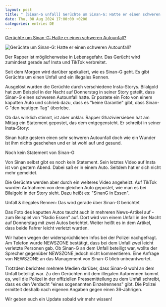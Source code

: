 ```yaml
---
layout: post
title: " [Sinan-G unfall] Gerüchte um Sinan-G: Hatte er einen schweren Autounfall?"
date: Thu, 08 Aug 2024 17:00:00 +0200
categories: entries DE
---
```

[Gerüchte um Sinan-G: Hatte er einen schweren Autounfall?](https://www.dasding.de/newszone/sinan-g-auto-unfall-100.html)

![Gerüchte um Sinan-G: Hatte er einen schweren Autounfall?](https://www.dasding.de/newszone/1723127551497%2Csinan-g-106~_v-16x9@2dL_-6c42aff4e68b43c7868c3240d3ebfa29867457da.jpg)

Der Rapper ist möglicherweise in Lebensgefahr. Das Gerücht wird zumindest gerade auf Insta und TikTok verbreitet.

Seit dem Morgen wird darüber spekuliert, wie es Sinan-G geht. Es gibt Gerüchte um einen Unfall und ein illegales Rennen.

Ausgelöst wurden die Gerüchte durch verschiedene Insta-Storys. Bilalgold hat zum Beispiel in der Nacht auf Donnerstag in seiner Story geteilt, dass Sinan-G einen schweren Autounfall hatte. Er postete ein Foto von einem kaputten Auto und schrieb dazu, dass es "keine Garantie" gibt, dass Sinan-G "den heutigen Tag" überlebe.

Ob das wirklich stimmt, ist aber unklar. Rapper Ghaziviersieben hat am Mittag ein Statement gepostet, das dem entgegensteht. Er schreibt in seiner Insta-Story:

Sinan hatte gestern einen sehr schweren Autounfall doch wie ein Wunder ist ihm nichts geschehen und er ist wohl auf und gesund.

Noch kein Statement von Sinan-G

Von Sinan selbst gibt es noch kein Statement. Sein letztes Video auf Insta ist von gestern Abend. Dabei saß er in einem Auto. Seitdem hat er sich nicht mehr gemeldet.

Die Gerüchte werden aber durch ein weiteres Video angeheizt. Auf TikTok wurden Aufnahmen von dem gleichen Auto gepostet, wie man es bei Bilalgold in der Story sieht. Dazu heißt es: "SinanG in Essen".

Unfall & illegales Rennen: Das wird gerade über Sinan-G berichtet

Das Foto des kaputten Autos taucht auch in mehreren News-Artikel auf - zum Beispiel von "Radio Essen" auf. Dort wird von einem Unfall in der Nacht auf Donnerstag mit zwei Autos berichtet. Weiter heißt es in dem Artikel, dass beide Fahrer leicht verletzt wurden.

Wir haben wegen der widersprüchlichen Infos bei der Polizei nachgefragt. Am Telefon wurde NEWSZONE bestätigt, dass bei dem Unfall zwei leicht verletzte Personen gab. Ob Sinan-G an dem Unfall beteiligt war, wollte der Sprecher gegenüber NEWSZONE jedoch nicht kommentieren. Eine Anfrage von NEWSZONE an das Management von Sinan-G blieb unbeantwortet.

Trotzdem berichten mehrere Medien darüber, dass Sinan-G wohl an dem Unfall beteiligt war. Zu den Gerüchten mit dem illegalen Autorennen kommt es, weil die Polizei in der offiziellen Pressemitteilung zu dem Unfall schreibt, dass es den Verdacht "eines sogenannten Einzelrennens" gibt. Die Polizei ermittelt deshalb nach eigenen Angaben gegen einen 36-Jährigen.

Wir geben euch ein Update sobald wir mehr wissen!

